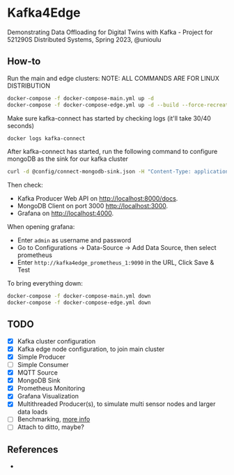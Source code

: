 # Kafka4Edge
Demonstrating Data Offloading for Digital Twins with Kafka - Project for  521290S Distributed Systems, Spring 2023, @unioulu

## How-to

Run the main and edge clusters:
NOTE: ALL COMMANDS ARE FOR LINUX DISTRIBUTION
```bash
docker-compose -f docker-compose-main.yml up -d
docker-compose -f docker-compose-edge.yml up -d --build --force-recreate
```

Make sure kafka-connect has started by checking logs (it'll take 30/40 seconds)
```bash
docker logs kafka-connect
```

After kafka-connect has started, run the following command to configure mongoDB as the sink for our kafka cluster
```bash
curl -d @config/connect-mongodb-sink.json -H "Content-Type: application/json" -X POST http://localhost:8083/connectors
```

Then check:
- Kafka Producer Web API on [http://localhost:8000/docs](http://localhost:8000/docs).
- MongoDB Client on port 3000 [http://localhost:3000](http://localhost:3000/).
- Grafana on [http://localhost:4000](http://localhost:4000).

When opening grafana: 
- Enter `admin` as username and password
- Go to Configurations -> Data-Source -> Add Data Source, then select prometheus
- Enter `http://kafka4edge_prometheus_1:9090` in the URL, Click Save & Test


To bring everything down:
```bash
docker-compose -f docker-compose-main.yml down
docker-compose -f docker-compose-edge.yml down
```

## TODO
- [x] Kafka cluster configuration
- [X] Kafka edge node configuration, to join main cluster
- [x] Simple Producer
- [ ] Simple Consumer
- [x] MQTT Source
- [x] MongoDB Sink
- [x] Prometheus Monitoring
- [x] Grafana Visualization
- [X] Multithreaded Producer(s), to simulate multi sensor nodes and larger data loads
- [ ] Benchmarking, [more info](https://www.ericsson.com/4a492d/assets/local/reports-papers/ericsson-technology-review/docs/2021/xr-and-5g-extended-reality-at-scale-with-time-critical-communication.pdf)
- [ ] Attach to ditto, maybe?

## References
-
